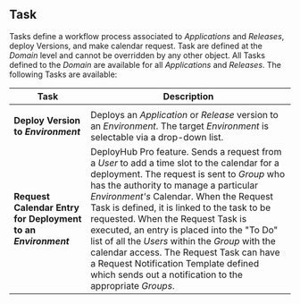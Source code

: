 ## Task

Tasks define a workflow process associated to _Applications_ and _Releases_, deploy Versions, and make calendar request. Task are defined at the _Domain_ level and cannot be overridden by any other object. All Tasks defined to the _Domain_ are available for all _Applications_ and _Releases_. The following Tasks are available:

| Task                                                    | Description                                                                                                                                                                                                                                                                                                                                                                                                                                                                                                           |
|---------------------------------------------------------|-----------------------------------------------------------------------------------------------------------------------------------------------------------------------------------------------------------------------------------------------------------------------------------------------------------------------------------------------------------------------------------------------------------------------------------------------------------------------------------------------------------------------|
           |
| **Deploy Version to _Environment_**                     | Deploys an _Application_ or _Release_ version to an _Environment_. The target _Environment_ is selectable via a drop-down list.                                                                                                                                                                                                                                                                                                                                                                                       |
| **Request Calendar Entry for Deployment to an _Environment_** | DeployHub Pro feature. Sends a request from a _User_ to add a time slot to the calendar for a deployment. The request is sent to _Group_ who has the authority to manage a particular _Environment's_ Calendar. When the Request Task is defined, it is linked to the task to be requested. When the Request Task is executed, an entry is placed into the "To Do" list of all the _Users_ within the _Group_ with the calendar access. The Request Task can have a Request Notification Template defined which sends out a notification to the appropriate _Groups_.
